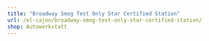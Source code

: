 ```yaml
---
title: "Broadway Smog Test Only Star Certified Station"
url: /el-cajon/broadway-smog-test-only-star-certified-station/
shop: Autowerkstatt
---
```

